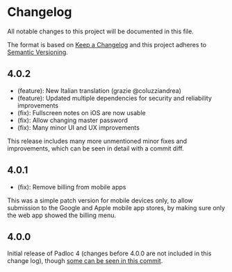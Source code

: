 # Changelog

All notable changes to this project will be documented in this file.

The format is based on [Keep a Changelog](http://keepachangelog.com/en/1.0.0/)
and this project adheres to
[Semantic Versioning](http://semver.org/spec/v2.0.0.html).

## 4.0.2

-   (feature): New Italian translation (grazie @coluzziandrea)
-   (feature): Updated multiple dependencies for security and reliability
    improvements
-   (fix): Fullscreen notes on iOS are now usable
-   (fix): Allow changing master password
-   (fix): Many minor UI and UX improvements

This release includes many more unmentioned minor fixes and improvements, which
can be seen in detail with a commit diff.

## 4.0.1

-   (fix): Remove billing from mobile apps

This was a simple patch version for mobile devices only, to allow submission to
the Google and Apple mobile app stores, by making sure only the web app showed
the billing menu.

## 4.0.0

Initial release of Padloc 4 (changes before 4.0.0 are not included in this
change log), though
[some can be seen in this commit](https://github.com/padloc/padloc/blob/12b027b37ccf123b15a066e4715354f4cf080384/CHANGELOG.md).
